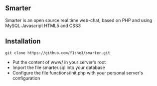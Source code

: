 ## Smarter ##
Smarter is an open source real time web-chat, based on PHP and using MySQL Javascript HTML5 and CSS3

## Installation ##
```
git clone https://github.com/f1she3/smarter.git
```
- Put the content of www/ in your server's root
- Import the file smarter.sql into your database
- Configure the file functions/init.php with your personal server's
  configuration
